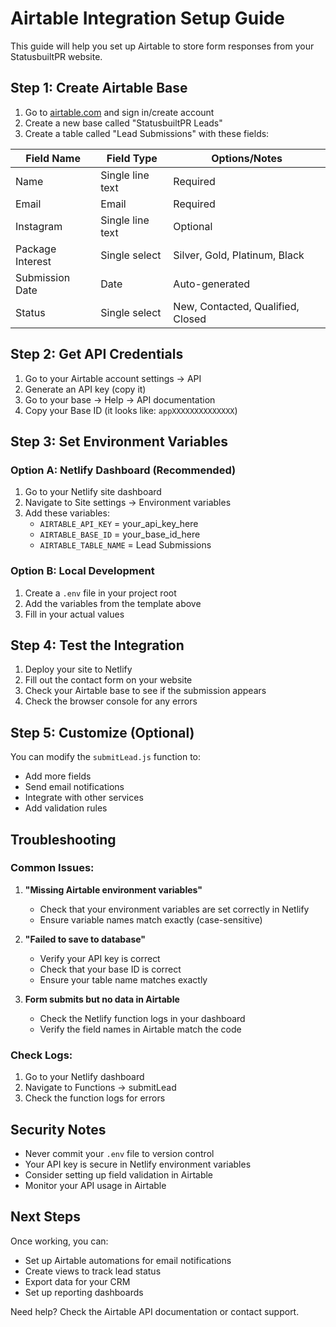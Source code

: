 # Airtable Integration Setup Guide

This guide will help you set up Airtable to store form responses from your StatusbuiltPR website.

## Step 1: Create Airtable Base

1. Go to [airtable.com](https://airtable.com) and sign in/create account
2. Create a new base called "StatusbuiltPR Leads"
3. Create a table called "Lead Submissions" with these fields:

| Field Name | Field Type | Options/Notes |
|------------|------------|----------------|
| Name | Single line text | Required |
| Email | Email | Required |
| Instagram | Single line text | Optional |
| Package Interest | Single select | Silver, Gold, Platinum, Black |
| Submission Date | Date | Auto-generated |
| Status | Single select | New, Contacted, Qualified, Closed |

## Step 2: Get API Credentials

1. Go to your Airtable account settings → API
2. Generate an API key (copy it)
3. Go to your base → Help → API documentation
4. Copy your Base ID (it looks like: `appXXXXXXXXXXXXXX`)

## Step 3: Set Environment Variables

### Option A: Netlify Dashboard (Recommended)
1. Go to your Netlify site dashboard
2. Navigate to Site settings → Environment variables
3. Add these variables:
   - `AIRTABLE_API_KEY` = your_api_key_here
   - `AIRTABLE_BASE_ID` = your_base_id_here
   - `AIRTABLE_TABLE_NAME` = Lead Submissions

### Option B: Local Development
1. Create a `.env` file in your project root
2. Add the variables from the template above
3. Fill in your actual values

## Step 4: Test the Integration

1. Deploy your site to Netlify
2. Fill out the contact form on your website
3. Check your Airtable base to see if the submission appears
4. Check the browser console for any errors

## Step 5: Customize (Optional)

You can modify the `submitLead.js` function to:
- Add more fields
- Send email notifications
- Integrate with other services
- Add validation rules

## Troubleshooting

### Common Issues:

1. **"Missing Airtable environment variables"**
   - Check that your environment variables are set correctly in Netlify
   - Ensure variable names match exactly (case-sensitive)

2. **"Failed to save to database"**
   - Verify your API key is correct
   - Check that your base ID is correct
   - Ensure your table name matches exactly

3. **Form submits but no data in Airtable**
   - Check the Netlify function logs in your dashboard
   - Verify the field names in Airtable match the code

### Check Logs:
1. Go to your Netlify dashboard
2. Navigate to Functions → submitLead
3. Check the function logs for errors

## Security Notes

- Never commit your `.env` file to version control
- Your API key is secure in Netlify environment variables
- Consider setting up field validation in Airtable
- Monitor your API usage in Airtable

## Next Steps

Once working, you can:
- Set up Airtable automations for email notifications
- Create views to track lead status
- Export data for your CRM
- Set up reporting dashboards

Need help? Check the Airtable API documentation or contact support.
